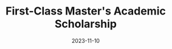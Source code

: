 ---
title: First-Class Master's Academic Scholarship
date: 2023-11-10
category: Scholarship
description: >-
  深圳大学研究生一等学业奖学金
  </br>深圳大学 Shenzhen University
image: assets/images/ach/sch.png
links:
  # 官方链接: https://example.com/scholarship
---